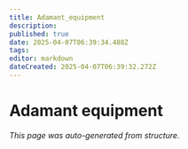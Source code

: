 ```yaml
---
title: Adamant_equipment
description: 
published: true
date: 2025-04-07T06:39:34.488Z
tags: 
editor: markdown
dateCreated: 2025-04-07T06:39:32.272Z
---
```


# Adamant equipment

*This page was auto-generated from structure.*
